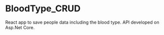 # BloodType_CRUD
React app to save people data including the blood type. API developed on Asp.Net Core. 
